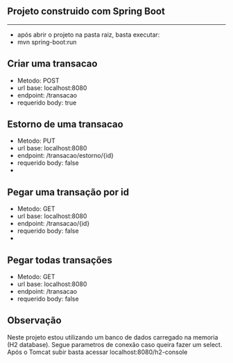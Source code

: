 ## Projeto construido com Spring Boot

***
- após abrir o projeto na pasta raiz, basta executar:
- mvn spring-boot:run

## Criar uma transacao
- Metodo: POST
- url base: localhost:8080
- endpoint: /transacao
- requerido body: true

## Estorno de uma transacao
- Metodo: PUT 
- url base: localhost:8080
- endpoint: /transacao/estorno/{id}
- requerido body: false
- 
## Pegar uma transação por id
- Metodo: GET
- url base: localhost:8080
- endpoint: /transacao/{id}
- requerido body: false
- 
## Pegar todas transações
- Metodo: GET
- url base: localhost:8080
- endpoint: /transacao
- requerido body: false

## Observação
Neste projeto estou utilizando um banco de dados carregado na memoria (H2 database).
Segue parametros de conexão caso queira fazer um select.
Após o Tomcat subir basta acessar localhost:8080/h2-console






